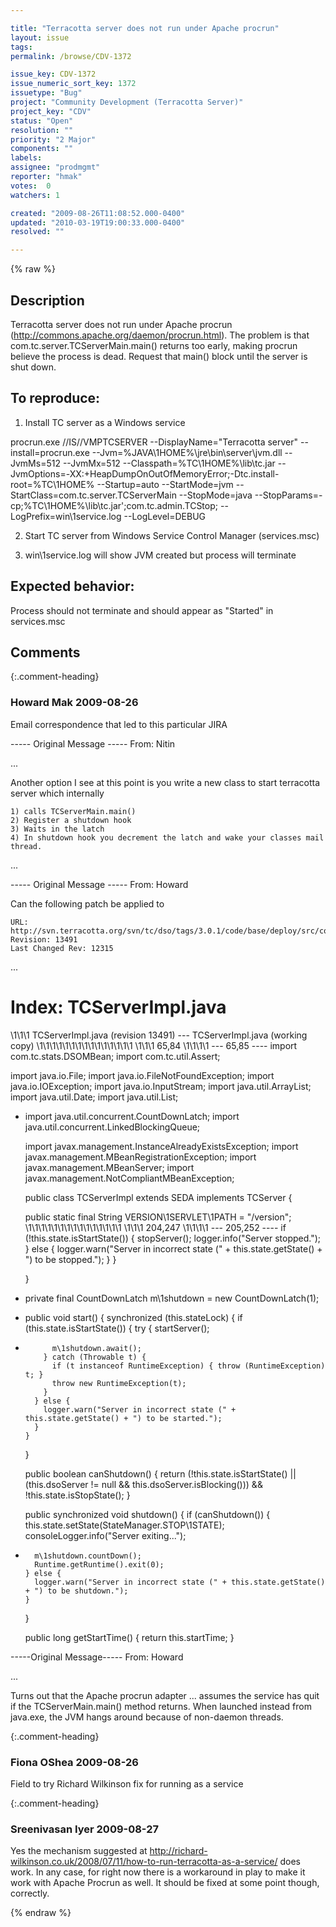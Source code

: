 ```yaml
---

title: "Terracotta server does not run under Apache procrun"
layout: issue
tags: 
permalink: /browse/CDV-1372

issue_key: CDV-1372
issue_numeric_sort_key: 1372
issuetype: "Bug"
project: "Community Development (Terracotta Server)"
project_key: "CDV"
status: "Open"
resolution: ""
priority: "2 Major"
components: ""
labels: 
assignee: "prodmgmt"
reporter: "hmak"
votes:  0
watchers: 1

created: "2009-08-26T11:08:52.000-0400"
updated: "2010-03-19T19:00:33.000-0400"
resolved: ""

---
```




{% raw %}



## Description

<div markdown="1" class="description">

Terracotta server does not run under Apache procrun (http://commons.apache.org/daemon/procrun.html).
The problem is that com.tc.server.TCServerMain.main() returns too early, making procrun believe the process is dead.  Request that main() block until the server is shut down.

To reproduce:
-----
1. Install TC server as a Windows service

procrun.exe //IS//VMPTCSERVER --DisplayName="Terracotta server" --install=procrun.exe --Jvm=%JAVA\1HOME%\jre\bin\server\jvm.dll --JvmMs=512 --JvmMx=512 --Classpath=%TC\1HOME%\lib\tc.jar --JvmOptions=-XX:+HeapDumpOnOutOfMemoryError;-Dtc.install-root=%TC\1HOME% --Startup=auto --StartMode=jvm --StartClass=com.tc.server.TCServerMain --StopMode=java --StopParams=-cp;%TC\1HOME%\lib\tc.jar';com.tc.admin.TCStop; --LogPrefix=win\1service.log --LogLevel=DEBUG

2. Start TC server from Windows Service Control Manager (services.msc)

3. win\1service.log will show JVM created but process will terminate

Expected behavior:
----

Process should not terminate and should appear as "Started" in services.msc

</div>

## Comments


{:.comment-heading}
### **Howard Mak** <span class="date">2009-08-26</span>

<div markdown="1" class="comment">

Email correspondence that led to this particular JIRA

----- Original Message -----
From: Nitin

...

Another option I see at this point is you write a new class to start terracotta server which internally

	1) calls TCServerMain.main()
	2) Register a shutdown hook
	3) Waits in the latch
	4) In shutdown hook you decrement the latch and wake your classes mail thread.

...

----- Original Message -----
From: Howard

Can the following patch be applied to

	URL: http://svn.terracotta.org/svn/tc/dso/tags/3.0.1/code/base/deploy/src/com/tc/server/TCServerImpl.java
	Revision: 13491
	Last Changed Rev: 12315

...

Index: TCServerImpl.java
===================================================================
\1\1\1 TCServerImpl.java   (revision 13491)
--- TCServerImpl.java   (working copy)
\1\1\1\1\1\1\1\1\1\1\1\1\1\1\1
\1\1\1 65,84 \1\1\1\1
--- 65,85 ----
  import com.tc.stats.DSOMBean;
  import com.tc.util.Assert;

  import java.io.File;
  import java.io.FileNotFoundException;
  import java.io.IOException;
  import java.io.InputStream;
  import java.util.ArrayList;
  import java.util.Date;
  import java.util.List;
+ import java.util.concurrent.CountDownLatch;
  import java.util.concurrent.LinkedBlockingQueue;

  import javax.management.InstanceAlreadyExistsException;
  import javax.management.MBeanRegistrationException;
  import javax.management.MBeanServer;
  import javax.management.NotCompliantMBeanException;

  public class TCServerImpl extends SEDA implements TCServer {

    public static final String                   VERSION\1SERVLET\1PATH                         = "/version";
\1\1\1\1\1\1\1\1\1\1\1\1\1\1\1
\1\1\1 204,247 \1\1\1\1
--- 205,252 ----
        if (!this.state.isStartState()) {
          stopServer();
          logger.info("Server stopped.");
        } else {
          logger.warn("Server in incorrect state (" + this.state.getState() + ") to be stopped.");
        }
      }

    }

+   private final CountDownLatch m\1shutdown = new CountDownLatch(1);
+
    public void start() {
      synchronized (this.stateLock) {
        if (this.state.isStartState()) {
          try {
            startServer();
+           m\1shutdown.await();
          } catch (Throwable t) {
            if (t instanceof RuntimeException) { throw (RuntimeException) t; }
            throw new RuntimeException(t);
          }
        } else {
          logger.warn("Server in incorrect state (" + this.state.getState() + ") to be started.");
        }
      }
    }

    public boolean canShutdown() {
      return (!this.state.isStartState() || (this.dsoServer != null && this.dsoServer.isBlocking()))
             && !this.state.isStopState();
    }

    public synchronized void shutdown() {
      if (canShutdown()) {
        this.state.setState(StateManager.STOP\1STATE);
        consoleLogger.info("Server exiting...");
+       m\1shutdown.countDown();
        Runtime.getRuntime().exit(0);
      } else {
        logger.warn("Server in incorrect state (" + this.state.getState() + ") to be shutdown.");
      }
    }

    public long getStartTime() {
      return this.startTime;
    }


-----Original Message-----
From: Howard

...

Turns out that the Apache procrun adapter ... assumes the service has quit if the TCServerMain.main() method returns.  When launched instead from java.exe, the JVM hangs around because of non-daemon threads.

</div>


{:.comment-heading}
### **Fiona OShea** <span class="date">2009-08-26</span>

<div markdown="1" class="comment">

Field to try Richard Wilkinson fix for running as a service

</div>


{:.comment-heading}
### **Sreenivasan Iyer** <span class="date">2009-08-27</span>

<div markdown="1" class="comment">

Yes the mechanism suggested at http://richard-wilkinson.co.uk/2008/07/11/how-to-run-terracotta-as-a-service/ does work. 
In any case, for right now there is a workaround in play to make it work with Apache Procrun as well.
It should be fixed at some point though, correctly.


</div>



{% endraw %}
